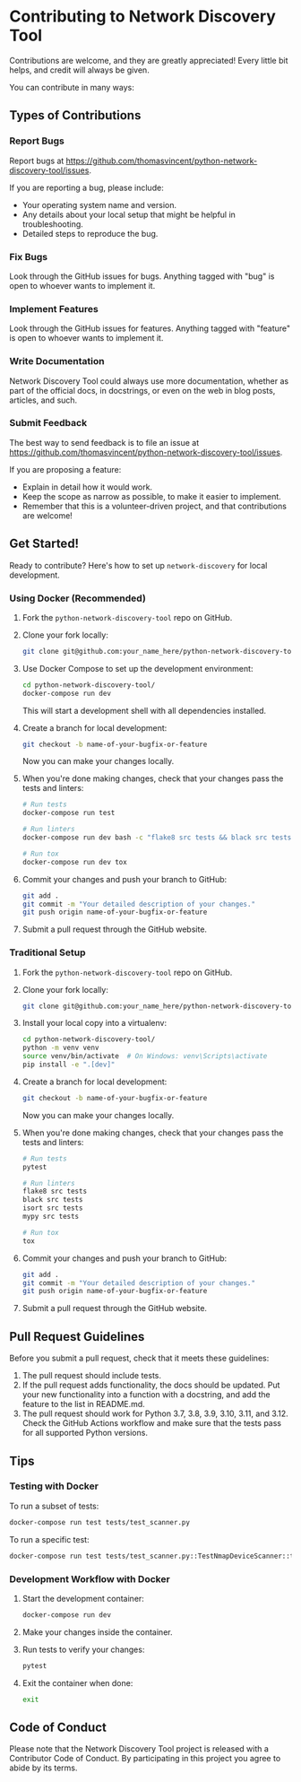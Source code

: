 # Contributing to Network Discovery Tool

Contributions are welcome, and they are greatly appreciated! Every little bit helps, and credit will always be given.

You can contribute in many ways:

## Types of Contributions

### Report Bugs

Report bugs at https://github.com/thomasvincent/python-network-discovery-tool/issues.

If you are reporting a bug, please include:

* Your operating system name and version.
* Any details about your local setup that might be helpful in troubleshooting.
* Detailed steps to reproduce the bug.

### Fix Bugs

Look through the GitHub issues for bugs. Anything tagged with "bug" is open to whoever wants to implement it.

### Implement Features

Look through the GitHub issues for features. Anything tagged with "feature" is open to whoever wants to implement it.

### Write Documentation

Network Discovery Tool could always use more documentation, whether as part of the official docs, in docstrings, or even on the web in blog posts, articles, and such.

### Submit Feedback

The best way to send feedback is to file an issue at https://github.com/thomasvincent/python-network-discovery-tool/issues.

If you are proposing a feature:

* Explain in detail how it would work.
* Keep the scope as narrow as possible, to make it easier to implement.
* Remember that this is a volunteer-driven project, and that contributions are welcome!

## Get Started!

Ready to contribute? Here's how to set up `network-discovery` for local development.

### Using Docker (Recommended)

1. Fork the `python-network-discovery-tool` repo on GitHub.
2. Clone your fork locally:
   ```bash
   git clone git@github.com:your_name_here/python-network-discovery-tool.git
   ```
3. Use Docker Compose to set up the development environment:
   ```bash
   cd python-network-discovery-tool/
   docker-compose run dev
   ```
   This will start a development shell with all dependencies installed.

4. Create a branch for local development:
   ```bash
   git checkout -b name-of-your-bugfix-or-feature
   ```
   Now you can make your changes locally.

5. When you're done making changes, check that your changes pass the tests and linters:
   ```bash
   # Run tests
   docker-compose run test

   # Run linters
   docker-compose run dev bash -c "flake8 src tests && black src tests && isort src tests && mypy src tests"
   
   # Run tox
   docker-compose run dev tox
   ```

6. Commit your changes and push your branch to GitHub:
   ```bash
   git add .
   git commit -m "Your detailed description of your changes."
   git push origin name-of-your-bugfix-or-feature
   ```

7. Submit a pull request through the GitHub website.

### Traditional Setup

1. Fork the `python-network-discovery-tool` repo on GitHub.
2. Clone your fork locally:
   ```bash
   git clone git@github.com:your_name_here/python-network-discovery-tool.git
   ```
3. Install your local copy into a virtualenv:
   ```bash
   cd python-network-discovery-tool/
   python -m venv venv
   source venv/bin/activate  # On Windows: venv\Scripts\activate
   pip install -e ".[dev]"
   ```

4. Create a branch for local development:
   ```bash
   git checkout -b name-of-your-bugfix-or-feature
   ```
   Now you can make your changes locally.

5. When you're done making changes, check that your changes pass the tests and linters:
   ```bash
   # Run tests
   pytest

   # Run linters
   flake8 src tests
   black src tests
   isort src tests
   mypy src tests
   
   # Run tox
   tox
   ```

6. Commit your changes and push your branch to GitHub:
   ```bash
   git add .
   git commit -m "Your detailed description of your changes."
   git push origin name-of-your-bugfix-or-feature
   ```

7. Submit a pull request through the GitHub website.

## Pull Request Guidelines

Before you submit a pull request, check that it meets these guidelines:

1. The pull request should include tests.
2. If the pull request adds functionality, the docs should be updated. Put your new functionality into a function with a docstring, and add the feature to the list in README.md.
3. The pull request should work for Python 3.7, 3.8, 3.9, 3.10, 3.11, and 3.12. Check the GitHub Actions workflow and make sure that the tests pass for all supported Python versions.

## Tips

### Testing with Docker

To run a subset of tests:
```bash
docker-compose run test tests/test_scanner.py
```

To run a specific test:
```bash
docker-compose run test tests/test_scanner.py::TestNmapDeviceScanner::test_scan_device
```

### Development Workflow with Docker

1. Start the development container:
   ```bash
   docker-compose run dev
   ```

2. Make your changes inside the container.

3. Run tests to verify your changes:
   ```bash
   pytest
   ```

4. Exit the container when done:
   ```bash
   exit
   ```

## Code of Conduct

Please note that the Network Discovery Tool project is released with a Contributor Code of Conduct. By participating in this project you agree to abide by its terms.
